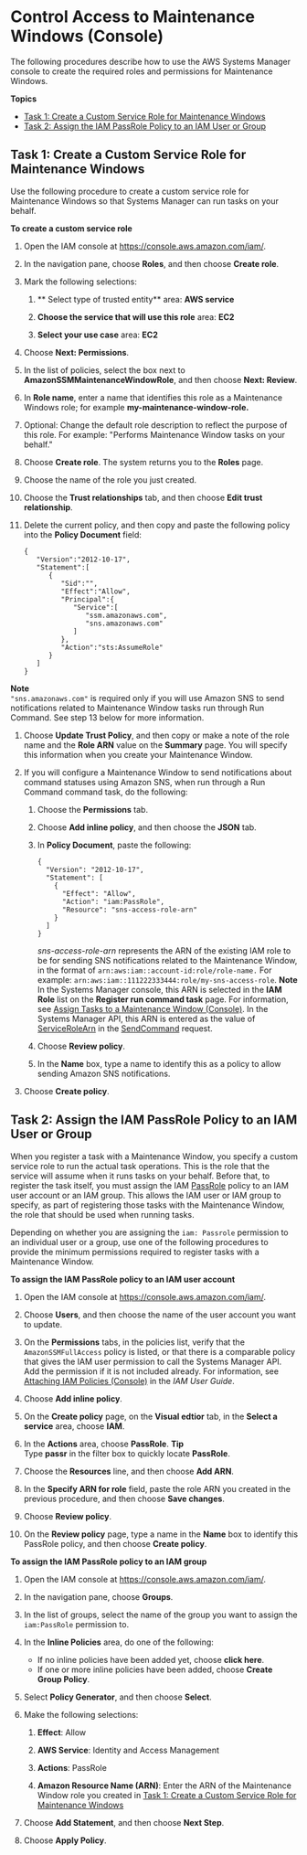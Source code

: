 # Control Access to Maintenance Windows \(Console\)<a name="sysman-maintenance-perm-console"></a>

The following procedures describe how to use the AWS Systems Manager console to create the required roles and permissions for Maintenance Windows\.

**Topics**
+ [Task 1: Create a Custom Service Role for Maintenance Windows](#sysman-maintenance-role)
+ [Task 2: Assign the IAM PassRole Policy to an IAM User or Group](#sysman-maintenance-passrole)

## Task 1: Create a Custom Service Role for Maintenance Windows<a name="sysman-maintenance-role"></a>

Use the following procedure to create a custom service role for Maintenance Windows so that Systems Manager can run tasks on your behalf\.

**To create a custom service role**

1. Open the IAM console at [https://console\.aws\.amazon\.com/iam/](https://console.aws.amazon.com/iam/)\.

1. In the navigation pane, choose **Roles**, and then choose **Create role**\.

1. Mark the following selections:

   1. ** Select type of trusted entity** area: **AWS service**

   1. **Choose the service that will use this role** area: **EC2**

   1. **Select your use case** area: **EC2**

1. Choose **Next: Permissions**\.

1. In the list of policies, select the box next to **AmazonSSMMaintenanceWindowRole**, and then choose **Next: Review**\.

1. In **Role name**, enter a name that identifies this role as a Maintenance Windows role; for example **my\-maintenance\-window\-role\.**

1. Optional: Change the default role description to reflect the purpose of this role\. For example: "Performs Maintenance Window tasks on your behalf\." 

1. Choose **Create role**\. The system returns you to the **Roles** page\.

1. Choose the name of the role you just created\.

1. Choose the **Trust relationships** tab, and then choose **Edit trust relationship**\.

1. Delete the current policy, and then copy and paste the following policy into the **Policy Document** field:

   ```
   {
      "Version":"2012-10-17",
      "Statement":[
         {
            "Sid":"",
            "Effect":"Allow",
            "Principal":{
               "Service":[
                  "ssm.amazonaws.com",
                  "sns.amazonaws.com"
               ]
            },
            "Action":"sts:AssumeRole"
         }
      ]
   }
   ```
**Note**  
`"sns.amazonaws.com"` is required only if you will use Amazon SNS to send notifications related to Maintenance Window tasks run through Run Command\. See step 13 below for more information\.

1. Choose **Update Trust Policy**, and then copy or make a note of the role name and the **Role ARN** value on the **Summary** page\. You will specify this information when you create your Maintenance Window\.

1. If you will configure a Maintenance Window to send notifications about command statuses using Amazon SNS, when run through a Run Command command task, do the following:

   1. Choose the **Permissions** tab\.

   1. Choose **Add inline policy**, and then choose the **JSON** tab\.

   1. In **Policy Document**, paste the following:

      ```
      {
        "Version": "2012-10-17",
        "Statement": [
          {
            "Effect": "Allow",
            "Action": "iam:PassRole",
            "Resource": "sns-access-role-arn"
          }
        ]
      }
      ```

      *sns\-access\-role\-arn* represents the ARN of the existing IAM role to be for sending SNS notifications related to the Maintenance Window, in the format of `arn:aws:iam::account-id:role/role-name.` For example: `arn:aws:iam::111222333444:role/my-sns-access-role`\. 
**Note**  
In the Systems Manager console, this ARN is selected in the **IAM Role** list on the **Register run command task** page\. For information, see [Assign Tasks to a Maintenance Window \(Console\)](sysman-maintenance-assign-tasks.md)\. In the Systems Manager API, this ARN is entered as the value of [ServiceRoleArn](http://docs.aws.amazon.com/systems-manager/latest/APIReference/API_SendCommand.html#EC2-SendCommand-request-ServiceRoleArn) in the [SendCommand](http://docs.aws.amazon.com/systems-manager/latest/APIReference/API_SendCommand.html) request\.

   1. Choose **Review policy**\.

   1. In the **Name** box, type a name to identify this as a policy to allow sending Amazon SNS notifications\.

1. Choose **Create policy**\.

## Task 2: Assign the IAM PassRole Policy to an IAM User or Group<a name="sysman-maintenance-passrole"></a>

When you register a task with a Maintenance Window, you specify a custom service role to run the actual task operations\. This is the role that the service will assume when it runs tasks on your behalf\. Before that, to register the task itself, you must assign the IAM [PassRole](http://docs.aws.amazon.com/IAM/latest/UserGuide/id_roles_use_passrole.html) policy to an IAM user account or an IAM group\. This allows the IAM user or IAM group to specify, as part of registering those tasks with the Maintenance Window, the role that should be used when running tasks\.

Depending on whether you are assigning the `iam: Passrole` permission to an individual user or a group, use one of the following procedures to provide the minimum permissions required to register tasks with a Maintenance Window\.

**To assign the IAM PassRole policy to an IAM user account**

1. Open the IAM console at [https://console\.aws\.amazon\.com/iam/](https://console.aws.amazon.com/iam/)\.

1. Choose **Users**, and then choose the name of the user account you want to update\.

1. On the **Permissions** tabs, in the policies list, verify that the `AmazonSSMFullAccess` policy is listed, or that there is a comparable policy that gives the IAM user permission to call the Systems Manager API\. Add the permission if it is not included already\. For information, see [Attaching IAM Policies \(Console\)](http://docs.aws.amazon.com/IAM/latest/UserGuide/access_policies_manage-attach-detach.html#attach-managed-policy-console) in the *IAM User Guide*\. 

1. Choose **Add inline policy**\.

1. On the **Create policy** page, on the **Visual edtior** tab, in the **Select a service** area, choose **IAM**\.

1. In the **Actions** area, choose **PassRole**\.
**Tip**  
Type **passr** in the filter box to quickly locate **PassRole**\.

1. Choose the **Resources** line, and then choose **Add ARN**\.

1. In the **Specify ARN for role** field, paste the role ARN you created in the previous procedure, and then choose **Save changes**\.

1. Choose **Review policy**\.

1. On the **Review policy** page, type a name in the **Name** box to identify this PassRole policy, and then choose **Create policy**\.

**To assign the IAM PassRole policy to an IAM group**

1. Open the IAM console at [https://console\.aws\.amazon\.com/iam/](https://console.aws.amazon.com/iam/)\.

1. In the navigation pane, choose **Groups**\.

1. In the list of groups, select the name of the group you want to assign the `iam:PassRole` permission to\. 

1. In the **Inline Policies** area, do one of the following:
   + If no inline policies have been added yet, choose **click here**\.
   + If one or more inline policies have been added, choose **Create Group Policy**\.

1. Select **Policy Generator**, and then choose **Select**\.

1. Make the following selections:

   1. **Effect**: Allow

   1. **AWS Service**: Identity and Access Management

   1. **Actions**: PassRole

   1. **Amazon Resource Name \(ARN\)**: Enter the ARN of the Maintenance Window role you created in [Task 1: Create a Custom Service Role for Maintenance Windows](#sysman-maintenance-role)

1. Choose **Add Statement**, and then choose **Next Step**\.

1. Choose **Apply Policy**\.